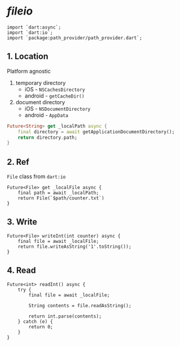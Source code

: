 # _fileio_

```
import `dart:async`;
import `dart:io`;
import `package:path_provider/path_provider.dart`;
```

## 1. Location
Platform agnostic 
1. temporary directory
    * iOS - `NSCachesDirectory`
    * android - `getCacheDir()`
1. document directory
    * iOS - `NSDocumentDirectory`
    * android - `AppData`

```dart
Future<String> get _localPath async {
    final directory = await getApplicationDocumentDirectory();
    return directory.path;
}
```

## 2. Ref
`File` class from `dart:io`
```
Future<File> get _localFile async {
    final path = await _localPath;
    return File(`$path/counter.txt`)
}
``` 

## 3. Write
```
Future<File> writeInt(int counter) async {
    final file = await _localFile;
    return file.writeAsString('1'.toString());
}
```

## 4. Read
```
Future<int> readInt() async {
    try {
        final file = await _localFile;

        String contents = file.readAsString();

        return int.parse(contents);
    } catch (e) {
        return 0;
    }
}
```